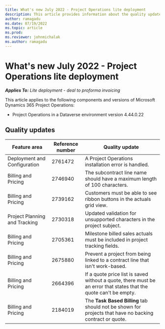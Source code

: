 ```yaml
---
title: What's new July 2022 - Project Operations lite deployment
description: This article provides information about the quality updates that are available in the July 2022 release of Microsoft Dynamics 365 Project Operations lite deployment.
author: ramagadu
ms.date: 07/19/2022
ms.topic: article
ms.prod:
ms.reviewer: johnmichalak 
ms.author: ramagadu
---
```


# What's new July 2022 - Project Operations lite deployment

_**Applies To:** Lite deployment - deal to proforma invoicing_

This article applies to the following components and versions of Microsoft Dynamics 365 Project Operations:

- Project Operations in a Dataverse environment version 4.44.0.22

## Quality updates

| Feature area | Reference number | Quality update |
| --- | --- | --- |
| Deployment and Configuration | 2761472 | A Project Operations installation error is handled. |
| Billing and Pricing | 2746940 | The subcontract line name should have a maximum length of 100 characters. |
| Billing and Pricing | 2739162 | Customers must be able to see ribbon buttons in the actuals grid view. |
| Project Planning and Tracking | 2730318 | Updated validation for unsupported characters in the project subject. |
| Billing and Pricing | 2705361 | Milestone billed sales actuals must be included in project tracking fields. |
| Billing and Pricing | 2675880 | Prevent a project from being linked to a contract line that isn't work-based. |
| Billing and Pricing | 2664396 | If a quote price list is saved without a quote, there must be an error that states that the quote can't be empty. |
| Billing and Pricing | 2184019 | The **Task Based Billing** tab should not be shown for projects that have no backing contract or quote. |
